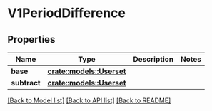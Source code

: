 # V1PeriodDifference

## Properties

Name | Type | Description | Notes
------------ | ------------- | ------------- | -------------
**base** | [**crate::models::Userset**](Userset.md) |  | 
**subtract** | [**crate::models::Userset**](Userset.md) |  | 

[[Back to Model list]](../README.md#documentation-for-models) [[Back to API list]](../README.md#documentation-for-api-endpoints) [[Back to README]](../README.md)


